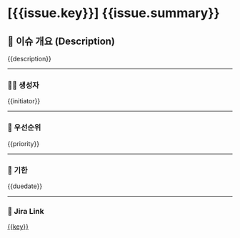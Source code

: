 # [{{issue.key}}] {{issue.summary}}

## 📄 이슈 개요 (Description)
{{description}}

---

### 🧑‍💻 생성자
{{initiator}}

---

### 🎯 우선순위
{{priority}}

---

### 📅 기한
{{duedate}}

---

### 🔗 Jira Link
[{{key}}]({{url}})
